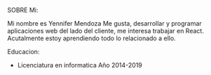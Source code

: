  SOBRE Mi:
 
 Mi nombre es Yennifer Mendoza Me gusta, desarrollar  y programar aplicaciones web del lado del cliente, me interesa trabajar
 en React. Acutalmente estoy aprendiendo todo lo relacionado a ello. 
 
Educacion:

- Licenciatura en informatica 
Año 2014-2019



<!---
YenniferMG/YenniferMG is a ✨ special ✨ repository because its `README.md` (this file) appears on your GitHub profile.
You can click the Preview link to take a look at your changes.
--->
